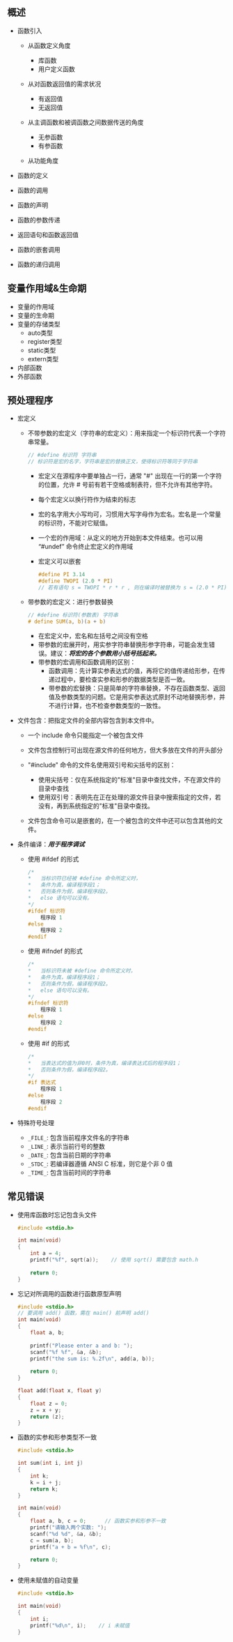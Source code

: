 ## 概述

- 函数引入
  - 从函数定义角度
    - 库函数
    - 用户定义函数

  - 从对函数返回值的需求状况
    - 有返回值
    - 无返回值

  - 从主调函数和被调函数之间数据传送的角度
    - 无参函数
    - 有参函数

  - 从功能角度

- 函数的定义
- 函数的调用
- 函数的声明
- 函数的参数传递
- 返回语句和函数返回值
- 函数的嵌套调用
- 函数的递归调用

## 变量作用域&生命期

- 变量的作用域
- 变量的生命期
- 变量的存储类型
  - auto类型
  - register类型
  - static类型
  - extern类型
- 内部函数
- 外部函数

## 预处理程序

- 宏定义

  - 不带参数的宏定义（字符串的宏定义）：用来指定一个标识符代表一个字符串常量。

    ```C
    // #define 标识符 字符串
    // 标识符是宏的名字，字符串是宏的替换正文，使得标识符等同于字符串
    ```

    - 宏定义在源程序中要单独占一行，通常 "#" 出现在一行的第一个字符的位置，允许 # 号前有若干空格或制表符，但不允许有其他字符。

    - 每个宏定义以换行符作为结束的标志

    - 宏的名字用大小写均可，习惯用大写字母作为宏名。宏名是一个常量的标识符，不能对它赋值。

    - 一个宏的作用域：从定义的地方开始到本文件结束。也可以用 “#undef” 命令终止宏定义的作用域

    - 宏定义可以嵌套

      ```c
      #define PI 3.14
      #define TWOPI (2.0 * PI)
      // 若有语句 s = TWOPI * r * r , 则在编译时被替换为 s = (2.0 * PI) * r * r
      ```

  - 带参数的宏定义：进行参数替换

    ```c
    // #define 标识符(参数表) 字符串
    # define SUM(a, b)(a + b)
    ```

    - 在宏定义中，宏名和左括号之间没有空格
    - 带参数的宏展开时，用实参字符串替换形参字符串，可能会发生错误。建议：***将宏的各个参数用小括号括起来。***
    - 带参数的宏调用和函数调用的区别：
      - 函数调用：先计算实参表达式的值，再将它的值传递给形参，在传递过程中，要检查实参和形参的数据类型是否一致。
      - 带参数的宏替换：只是简单的字符串替换，不存在函数类型、返回值及参数类型的问题。它是用实参表达式原封不动地替换形参，并不进行计算，也不检查参数类型的一致性。

- 文件包含：把指定文件的全部内容包含到本文件中。

  - 一个 include 命令只能指定一个被包含文件
  - 文件包含控制行可出现在源文件的任何地方，但大多放在文件的开头部分
  - "#include" 命令的文件名使用双引号和尖括号的区别：
    - 使用尖括号：仅在系统指定的"标准"目录中查找文件，不在源文件的目录中查找
    - 使用双引号：表明先在正在处理的源文件目录中搜索指定的文件，若没有，再到系统指定的"标准"目录中查找。

  - 文件包含命令可以是嵌套的，在一个被包含的文件中还可以包含其他的文件。

- 条件编译：***用于程序调试***

  - 使用 #ifdef 的形式

    ```c
    /*
    *	当标识符已经被 #define 命令所定义时，
    *	条件为真，编译程序段1；
    *	否则条件为假，编译程序段2。
    *	else 语句可以没有。
    */
    #ifdef 标识符
    	程序段 1
    #else
        程序段 2
    #endif
    ```

  - 使用 #ifndef 的形式

    ```C
    /* 
    *	当标识符未被 #define 命令所定义时，
    *	条件为真，编译程序段1；
    *	否则条件为假，编译程序段2。
    *	else 语句可以没有。
    */
    #ifndef 标识符
    	程序段 1
    #else
        程序段 2
    #endif
    ```

  - 使用 #if 的形式

    ```c
    /*
    *	当表达式的值为非0时，条件为真，编译表达式后的程序段1；
    *	否则条件为假，编译程序段2。
    */
    #if 表达式
    	程序段 1
    #else
        程序段 2
    #endif
    ```

- 特殊符号处理

  - `_FILE_`:  包含当前程序文件名的字符串
  - `_LINE_`: 表示当前行号的整数
  - `_DATE_`: 包含当前日期的字符串
  - `_STDC_`: 若编译器遵循 ANSI C 标准，则它是个非 0 值
  - `_TIME_`: 包含当前时间的字符串


## 常见错误

- 使用库函数时忘记包含头文件

  ```c
  #include <stdio.h>
  
  int main(void)
  {
      int a = 4;
      printf("%f", sqrt(a));	// 使用 sqrt() 需要包含 math.h
      
      return 0;
  }
  ```

- 忘记对所调用的函数进行函数原型声明

  ```c
  #include <stdio.h>
  // 要调用 add() 函数，需在 main() 前声明 add()
  int main(void)
  {
      float a, b;
      
      printf("Please enter a and b: ");
      scanf("%f %f", &a, &b);
      printf("the sum is: %.2f\n", add(a, b));
      
      return 0;
  }
  
  float add(float x, float y)
  {
      float z = 0;
      z = x + y;
      return (z);
  }
  ```

- 函数的实参和形参类型不一致

  ```c
  #include <stdio.h>
  
  int sum(int i, int j)
  {
      int k;
      k = i + j;
      return k;
  }
  
  int main(void)
  {
      float a, b, c = 0;      // 函数实参和形参不一致
      printf("请输入两个实数: ");
      scanf("%d %d", &a, &b);
      c = sum(a, b);
      printf("a + b = %f\n", c);
  
      return 0;
  }
  ```

- 使用未赋值的自动变量

  ```c
  #include <stdio.h>
  
  int main(void)
  {
      int i;
      printf("%d\n", i);	// i 未赋值
  }
  ```
